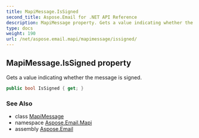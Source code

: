 ```yaml
---
title: MapiMessage.IsSigned
second_title: Aspose.Email for .NET API Reference
description: MapiMessage property. Gets a value indicating whether the message is signed
type: docs
weight: 190
url: /net/aspose.email.mapi/mapimessage/issigned/
---
```

## MapiMessage.IsSigned property

Gets a value indicating whether the message is signed.

```csharp
public bool IsSigned { get; }
```

### See Also

* class [MapiMessage](../)
* namespace [Aspose.Email.Mapi](../../mapimessage/)
* assembly [Aspose.Email](../../../)


